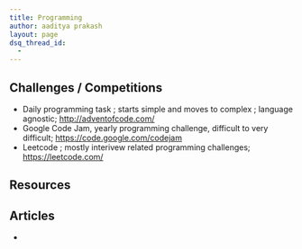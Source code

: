 ```yaml
---
title: Programming
author: aaditya prakash
layout: page
dsq_thread_id:
  - 
---
```


## Challenges / Competitions
 * Daily programming task ; starts simple and moves to complex ; language agnostic; <http://adventofcode.com/>
 * Google Code Jam, yearly programming challenge, difficult to very difficult; <https://code.google.com/codejam>
 * Leetcode ; mostly interivew related programming challenges; <https://leetcode.com/>

## Resources

## Articles 
 * 
